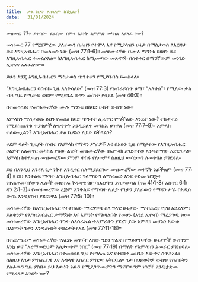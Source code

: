 ```yaml
---
title:  ቃል ኪዳኑ ለዘላለም ከሽፏልን?
date:   31/01/2024
---
```


`መዝሙር 77ን ያንብቡ። ደራሲው በምን አይነት ልምምድ መካከል እያለፈ ነው?`

መዝሙር 77 የሚጀምረው ያለፈውን በሐዘን የተሞላ እና የሚያሳዝን ሁኔታ በማስታወስ ለእርዳታ ወደ እግዚአብሔር በመለመን ነው (መዝ 77፡1-6)። መዝሙረኛው በሙሉ ማንነቱ በሀዘን ወደ እግዚአብሔር ተመልሶአል። ከእግዚአብሔር ከሚመጣው መጽናናት በስተቀር በማንኛውም መንገድ ሊጽናና አልፈለገም።

ይሁን እንጂ እግዚአብሔርን ማስታወስ ጭንቀቱን የሚያባብስ ይመስላል።

“እግዚአብሔርን ባሰብኩ ጊዜ አለቅሳለሁ” (መዝ 77:3) የዕብራይስጥ ሀማ፣ “አለቀሰ”፣ የሚለው ቃል ብዙ ጊዜ የሚጮህ ወይም የሚያጓራ ውሃን ጩኸት ያሳያል (መዝ 46፡3)።

በተመሳሳይ፣ የመዝሙረኛው ሙሉ ማንነቱ በከባድ ሁከት ውስጥ ነው።

አምላክን ማስታወሱ ይህን የመሰለ ከባድ ጭንቀት ሊፈጥር የሚችለው እንዴት ነው? ተከታታይ የሚያስጨንቁ ጥያቄዎች ለጭንቀት እንዲጋለጥ መንስኤ ሆነዋል (መዝ 77፡7–9)። አምላክ ተለውጧልን? እግዚአብሔር ቃል ኪዳኑን ሊክድ ይችላልን?

ቀደም ባሉት ጊዜያት በነበሩ የአምላክ የማዳን ሥራዎች እና በአሁኑ ጊዜ በሚታየው የእግዚአብሔር ሀልዎት አለመኖር መካከል ያለው ልዩነት መዝሙረኛው በአምላክ እንደተተወ እንዲሰማው አድርጎታል። አምላክ ከተለወጠ መዝሙረኛው ምንም ተስፋ የለውም፣ ስለዚህ ውሳኔውን ለመቀበል ይገደዳል።

ይህ በእንዲህ እንዳለ ጌታ ነቅቶ እንዲቀር ስለሚያደርገው መዝሙረኛው መተኛት አይችልም (መዝ 77፡4) ። ይህ እንቅልፍ ማጣት እግዚአብሔር ዓላማውን ለማራመድ እንደ ቅድመ ዝግጅት የተጠቀመባቸውን ሌሎች መጽሐፍ ቅዱሳዊ ገፀ-ባህሪያትን ያስታውሳል (ዘፍ 41፡1-8፣ አስቴር 6፡1፣ ዳን 2፡1-3)። የመዝሙረኛው ረጅም እንቅልፍ የማጣት ሌሊት የጌታን ያለፈውን የማዳን ሥራ በአዲስ ውሳኔ እንዲያስብ ያደርገዋል (መዝ 77፡5፣ 10)።

መዝሙረኛው ከእግዚአብሔር የተቀበለው ማረጋገጫ ስለ ግላዊ ሁኔታው ​ ማብራሪያ የያዘ አይደለም፣ ይልቁንም የእግዚአብሔር ታማኝነት እና እምነት የሚጣልበት የመሆኑ (እንደ ኢዮብ) ማረጋገጫ ነው። መዝሙረኛው እግዚአብሔር ጥንት ለእስራኤል ተአምራትን ያደረገ ያው አምላክ መሆኑን አውቆ በእምነት ጌታን እንዲጠብቅ ተበረታትቶአል (መዝ 77፡11-18)።

በተጨማሪም መዝሙረኛው የእርሱ መገኘት ለሰው ዓይን ግልጽ በማይሆንባቸው ሁኔታዎች ውስጥም እንኳ ሆኖ “አረማመድህም አልታወቀም ነበር” (መዝ 77፡19) በማለት የአምላክን አመራር ይገነዘባል። መዝሙረኛው እግዚአብሔር በተመሳሳይ ጊዜ የተገለጠ እና የተደበቀ መሆኑን እውቅና ሰጥቶአል፣ ስለዚህ ለጌታ ምስጢራዊ እና ሉዓላዊ አሰራር ምስጋና አቅርቧል። ጌታ በህይወትዎ ውስጥ የሰራበትን ያለፈውን ጊዜ ያስቡ። ይህ እውነት አሁን የሚያጋጥሙዎትን ማናቸውንም ነገሮች እንዲቋቋሙ የሚረዳዎ እንዴት ነው?